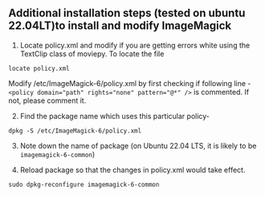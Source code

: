 ## Additional installation steps (tested on ubuntu 22.04LT)to install and modify ImageMagick

1. Locate policy.xml and modify if you are getting errors white using the TextClip class of moviepy.
To locate the file
```
locate policy.xml
```

Modify  /etc/ImageMagick-6/policy.xml by first checking if following line -
`<policy domain="path" rights="none" pattern="@*" />` is commented.  If not, please comment it.


2. Find the package name which uses this particular policy- 
```
dpkg -S /etc/ImageMagick-6/policy.xml 
```

3. Note down the name of package (on Ubuntu 22.04 LTS, it is likely to be `imagemagick-6-common`)

4. Reload package so that the changes in policy.xml would take effect.

```
sudo dpkg-reconfigure imagemagick-6-common
```